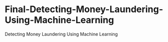 # Final-Detecting-Money-Laundering-Using-Machine-Learning
Detecting Money Laundering Using Machine Learning
